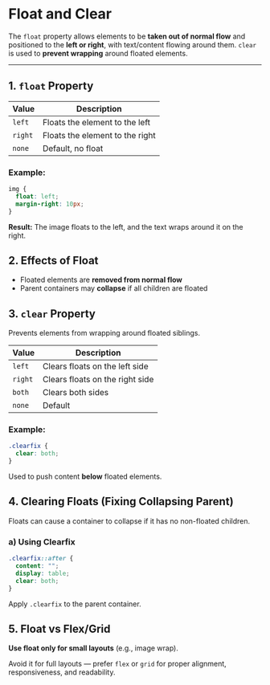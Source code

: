 # Float and Clear

The `float` property allows elements to be **taken out of normal flow** and positioned to the **left or right**, with text/content flowing around them. `clear` is used to **prevent wrapping** around floated elements.

---

## 1. `float` Property

| Value   | Description                     |
| ------- | ------------------------------- |
| `left`  | Floats the element to the left  |
| `right` | Floats the element to the right |
| `none`  | Default, no float               |

### Example:

```css
img {
  float: left;
  margin-right: 10px;
}
```

**Result:** The image floats to the left, and the text wraps around it on the right.

## 2. Effects of Float

* Floated elements are **removed from normal flow**
* Parent containers may **collapse** if all children are floated

## 3. `clear` Property

Prevents elements from wrapping around floated siblings.

| Value   | Description                     |
| ------- | ------------------------------- |
| `left`  | Clears floats on the left side  |
| `right` | Clears floats on the right side |
| `both`  | Clears both sides               |
| `none`  | Default                         |

### Example:

```css
.clearfix {
  clear: both;
}
```

Used to push content **below** floated elements.

## 4. Clearing Floats (Fixing Collapsing Parent)

Floats can cause a container to collapse if it has no non-floated children.

### a) Using Clearfix

```css
.clearfix::after {
  content: "";
  display: table;
  clear: both;
}
```

Apply `.clearfix` to the parent container.

## 5. Float vs Flex/Grid

**Use float only for small layouts** (e.g., image wrap).

Avoid it for full layouts — prefer `flex` or `grid` for proper alignment, responsiveness, and readability.
